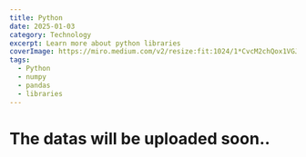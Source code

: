 ```yaml
---
title: Python
date: 2025-01-03
category: Technology
excerpt: Learn more about python libraries
coverImage: https://miro.medium.com/v2/resize:fit:1024/1*CvcM2chQox1VGJnWQO3acg.png
tags:
  - Python
  - numpy
  - pandas
  - libraries
---
```


# The datas will be uploaded soon..